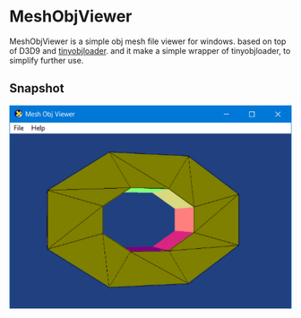 # MeshObjViewer

MeshObjViewer is a simple obj mesh file viewer for windows.
based on top of D3D9 and [tinyobjloader](https://github.com/syoyo/tinyobjloader). and it make a simple wrapper of tinyobjloader, to simplify further use.

## Snapshot
<img width="640" src="example.png" />
